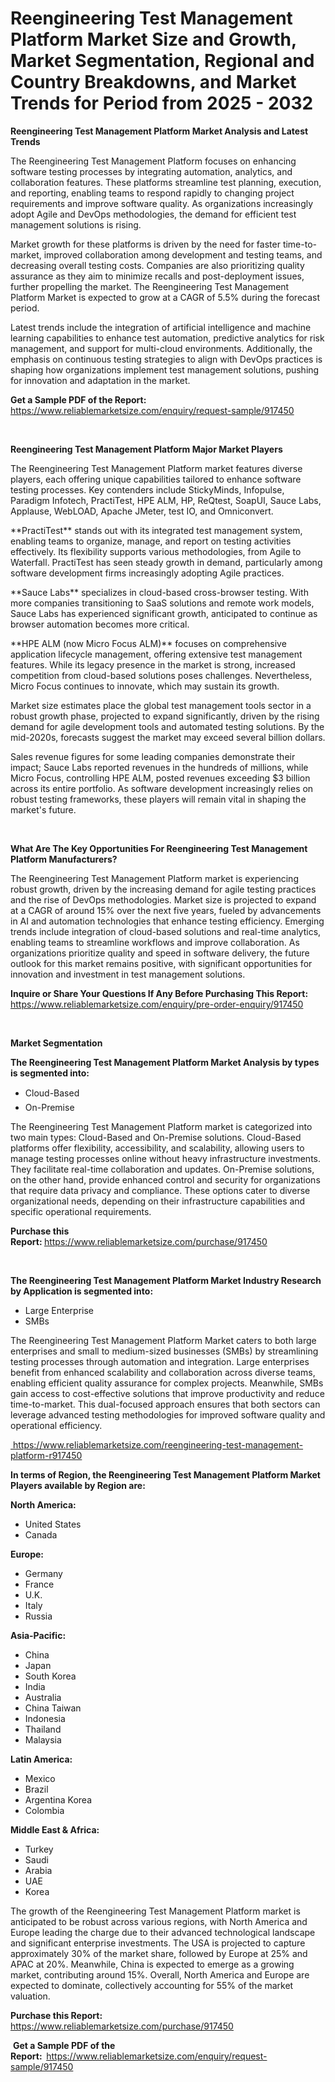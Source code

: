 <p><h1>Reengineering Test Management Platform Market Size and Growth, Market Segmentation, Regional and Country Breakdowns, and Market Trends for Period from 2025 -  2032</h1></p><p><strong>Reengineering Test Management Platform Market Analysis and Latest Trends</strong></p>
<p><p>The Reengineering Test Management Platform focuses on enhancing software testing processes by integrating automation, analytics, and collaboration features. These platforms streamline test planning, execution, and reporting, enabling teams to respond rapidly to changing project requirements and improve software quality. As organizations increasingly adopt Agile and DevOps methodologies, the demand for efficient test management solutions is rising.</p><p>Market growth for these platforms is driven by the need for faster time-to-market, improved collaboration among development and testing teams, and decreasing overall testing costs. Companies are also prioritizing quality assurance as they aim to minimize recalls and post-deployment issues, further propelling the market. The Reengineering Test Management Platform Market is expected to grow at a CAGR of 5.5% during the forecast period. </p><p>Latest trends include the integration of artificial intelligence and machine learning capabilities to enhance test automation, predictive analytics for risk management, and support for multi-cloud environments. Additionally, the emphasis on continuous testing strategies to align with DevOps practices is shaping how organizations implement test management solutions, pushing for innovation and adaptation in the market.</p></p>
<p><strong>Get a Sample PDF of the Report:&nbsp;</strong> <a href="https://www.reliablemarketsize.com/enquiry/request-sample/917450?utm_campaign=3212&utm_medium=2&utm_source=Github&utm_content=ia&utm_term=18042025&utm_id=reengineering-test-management-platform">https://www.reliablemarketsize.com/enquiry/request-sample/917450</a></p>
<p>&nbsp;</p>
<p><strong>Reengineering Test Management Platform Major Market Players</strong></p>
<p><p>The Reengineering Test Management Platform market features diverse players, each offering unique capabilities tailored to enhance software testing processes. Key contenders include StickyMinds, Infopulse, Paradigm Infotech, PractiTest, HPE ALM, HP, ReQtest, SoapUI, Sauce Labs, Applause, WebLOAD, Apache JMeter, test IO, and Omniconvert.</p><p>**PractiTest** stands out with its integrated test management system, enabling teams to organize, manage, and report on testing activities effectively. Its flexibility supports various methodologies, from Agile to Waterfall. PractiTest has seen steady growth in demand, particularly among software development firms increasingly adopting Agile practices.</p><p>**Sauce Labs** specializes in cloud-based cross-browser testing. With more companies transitioning to SaaS solutions and remote work models, Sauce Labs has experienced significant growth, anticipated to continue as browser automation becomes more critical.</p><p>**HPE ALM (now Micro Focus ALM)** focuses on comprehensive application lifecycle management, offering extensive test management features. While its legacy presence in the market is strong, increased competition from cloud-based solutions poses challenges. Nevertheless, Micro Focus continues to innovate, which may sustain its growth.</p><p>Market size estimates place the global test management tools sector in a robust growth phase, projected to expand significantly, driven by the rising demand for agile development tools and automated testing solutions. By the mid-2020s, forecasts suggest the market may exceed several billion dollars.</p><p>Sales revenue figures for some leading companies demonstrate their impact; Sauce Labs reported revenues in the hundreds of millions, while Micro Focus, controlling HPE ALM, posted revenues exceeding $3 billion across its entire portfolio. As software development increasingly relies on robust testing frameworks, these players will remain vital in shaping the market's future.</p></p>
<p>&nbsp;</p>
<p><strong>What Are The Key Opportunities For Reengineering Test Management Platform Manufacturers?</strong></p>
<p><p>The Reengineering Test Management Platform market is experiencing robust growth, driven by the increasing demand for agile testing practices and the rise of DevOps methodologies. Market size is projected to expand at a CAGR of around 15% over the next five years, fueled by advancements in AI and automation technologies that enhance testing efficiency. Emerging trends include integration of cloud-based solutions and real-time analytics, enabling teams to streamline workflows and improve collaboration. As organizations prioritize quality and speed in software delivery, the future outlook for this market remains positive, with significant opportunities for innovation and investment in test management solutions.</p></p>
<p><strong>Inquire or Share Your Questions If Any Before Purchasing This Report:</strong> <a href="https://www.reliablemarketsize.com/enquiry/pre-order-enquiry/917450?utm_campaign=3212&utm_medium=2&utm_source=Github&utm_content=ia&utm_term=18042025&utm_id=reengineering-test-management-platform">https://www.reliablemarketsize.com/enquiry/pre-order-enquiry/917450</a></p>
<p>&nbsp;</p>
<p><strong>Market Segmentation</strong></p>
<p><strong>The Reengineering Test Management Platform Market Analysis by types is segmented into:</strong></p>
<p><ul><li>Cloud-Based</li><li>On-Premise</li></ul></p>
<p><p>The Reengineering Test Management Platform market is categorized into two main types: Cloud-Based and On-Premise solutions. Cloud-Based platforms offer flexibility, accessibility, and scalability, allowing users to manage testing processes online without heavy infrastructure investments. They facilitate real-time collaboration and updates. On-Premise solutions, on the other hand, provide enhanced control and security for organizations that require data privacy and compliance. These options cater to diverse organizational needs, depending on their infrastructure capabilities and specific operational requirements.</p></p>
<p><strong>Purchase this Report:&nbsp;</strong><a href="https://www.reliablemarketsize.com/purchase/917450?utm_campaign=3212&utm_medium=2&utm_source=Github&utm_content=ia&utm_term=18042025&utm_id=reengineering-test-management-platform">https://www.reliablemarketsize.com/purchase/917450</a></p>
<p>&nbsp;</p>
<p><strong>The Reengineering Test Management Platform Market Industry Research by Application is segmented into:</strong></p>
<p><ul><li>Large Enterprise</li><li>SMBs</li></ul></p>
<p><p>The Reengineering Test Management Platform Market caters to both large enterprises and small to medium-sized businesses (SMBs) by streamlining testing processes through automation and integration. Large enterprises benefit from enhanced scalability and collaboration across diverse teams, enabling efficient quality assurance for complex projects. Meanwhile, SMBs gain access to cost-effective solutions that improve productivity and reduce time-to-market. This dual-focused approach ensures that both sectors can leverage advanced testing methodologies for improved software quality and operational efficiency.</p></p>
<p><a href="https://www.reliablemarketsize.com/reengineering-test-management-platform-r917450?utm_campaign=3212&utm_medium=2&utm_source=Github&utm_content=ia&utm_term=18042025&utm_id=reengineering-test-management-platform">&nbsp;https://www.reliablemarketsize.com/reengineering-test-management-platform-r917450</a></p>
<p><strong>In terms of Region, the Reengineering Test Management Platform Market Players available by Region are:</strong></p>
<p>
    <p> <strong> North America: </strong>
        <ul>
            <li>United States</li>
            <li>Canada</li>
        </ul>
        </p> 
    <p> <strong> Europe: </strong>
        <ul>
            <li>Germany</li>
            <li>France</li>
            <li>U.K.</li>
            <li>Italy</li>
            <li>Russia</li>
        </ul>
        </p> 
    <p> <strong> Asia-Pacific: </strong>
        <ul>
            <li>China</li>
            <li>Japan</li>
            <li>South Korea</li>
            <li>India</li>
            <li>Australia</li>
            <li>China Taiwan</li>
            <li>Indonesia</li>
            <li>Thailand</li>
            <li>Malaysia</li>
        </ul>
        </p> 
    <p> <strong> Latin America: </strong>
        <ul>
            <li>Mexico</li>
            <li>Brazil</li>
            <li>Argentina Korea</li>
            <li>Colombia</li>
        </ul>
        </p> 
    <p> <strong> Middle East & Africa: </strong>
        <ul>
            <li>Turkey</li>
            <li>Saudi</li>
            <li>Arabia</li>
            <li>UAE</li>
            <li>Korea</li>
        </ul>
    </p>
    </p>
<p><p>The growth of the Reengineering Test Management Platform market is anticipated to be robust across various regions, with North America and Europe leading the charge due to their advanced technological landscape and significant enterprise investments. The USA is projected to capture approximately 30% of the market share, followed by Europe at 25% and APAC at 20%. Meanwhile, China is expected to emerge as a growing market, contributing around 15%. Overall, North America and Europe are expected to dominate, collectively accounting for 55% of the market valuation.</p></p>
<p><strong>Purchase this Report: </strong><a href="https://www.reliablemarketsize.com/purchase/917450?utm_campaign=3212&utm_medium=2&utm_source=Github&utm_content=ia&utm_term=18042025&utm_id=reengineering-test-management-platform">https://www.reliablemarketsize.com/purchase/917450</a></p>
<p>&nbsp;<strong>Get a Sample PDF of the Report:&nbsp;&nbsp;</strong><a href="https://www.reliablemarketsize.com/enquiry/request-sample/917450?utm_campaign=3212&utm_medium=2&utm_source=Github&utm_content=ia&utm_term=18042025&utm_id=reengineering-test-management-platform">https://www.reliablemarketsize.com/enquiry/request-sample/917450</a></p>
<p><strong></strong></p>
<p><p></p><p></p><p></p></p>